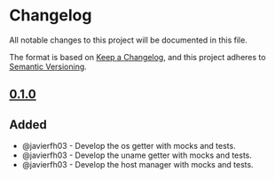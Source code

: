 # Changelog
All notable changes to this project will be documented in this file.

The format is based on [Keep a Changelog](https://keepachangelog.com/en/1.0.0/), and this project adheres to [Semantic Versioning](https://semver.org/spec/v2.0.0.html).

## [0.1.0]
## Added
- @javierfh03 - Develop the os getter with mocks and tests.
- @javierfh03 - Develop the uname getter with mocks and tests.
- @javierfh03 - Develop the host manager with mocks and tests.

[0.1.0]: https://github.com/Lagatrix/host_lib.git
